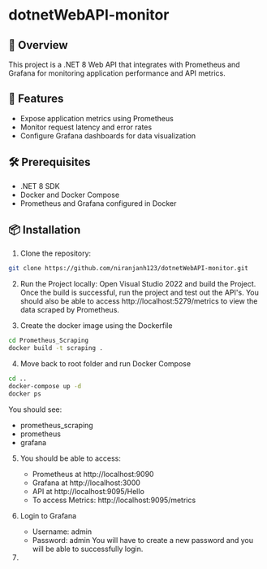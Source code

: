 # dotnetWebAPI-monitor

## 📡 Overview
This project is a .NET 8 Web API that integrates with Prometheus and Grafana for monitoring application performance and API metrics.

## 🚀 Features
- Expose application metrics using Prometheus
- Monitor request latency and error rates
- Configure Grafana dashboards for data visualization

## 🛠️ Prerequisites
- .NET 8 SDK
- Docker and Docker Compose
- Prometheus and Grafana configured in Docker

## 📦 Installation
1. Clone the repository:
```bash
git clone https://github.com/niranjanh123/dotnetWebAPI-monitor.git
```

2. Run the Project locally:
      Open Visual Studio 2022 and build the Project. Once the build is successful, run the project and test out the API's. You should also be able to access http://localhost:5279/metrics to view the data scraped by Prometheus.
 

4. Create the docker image using the Dockerfile
```bash
cd Prometheus_Scraping
docker build -t scraping .
```

4. Move back to root folder and run Docker Compose
```bash
cd ..
docker-compose up -d
docker ps
```
You should see:
- prometheus_scraping
- prometheus
- grafana

5. You should be able to access:
   - Prometheus at http://localhost:9090
   - Grafana at http://localhost:3000
   - API at http://localhost:9095/Hello
   - To access Metrics: http://localhost:9095/metrics

6. Login to Grafana
   - Username: admin
   - Password: admin
You will have to create a new password and you will be able to successfully login.

6. 
   


